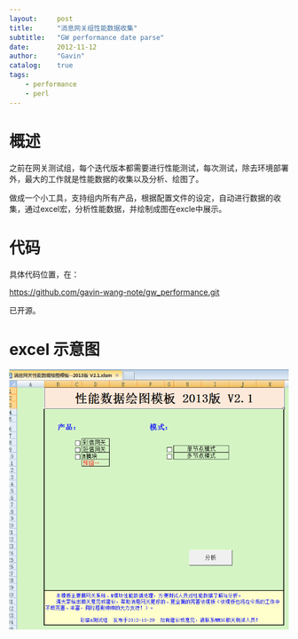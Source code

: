 ```yaml
---
layout:     post
title:      "消息网关组性能数据收集"
subtitle:   "GW performance date parse"
date:       2012-11-12
author:     "Gavin"
catalog:    true
tags:
    - performance
    - perl
---
```


# 概述

之前在网关测试组，每个迭代版本都需要进行性能测试，每次测试，除去环境部署外，最大的工作就是性能数据的收集以及分析、绘图了。

做成一个小工具，支持组内所有产品，根据配置文件的设定，自动进行数据的收集，通过excel宏，分析性能数据，并绘制成图在excle中展示。

# 代码

具体代码位置，在：

https://github.com/gavin-wang-note/gw_performance.git

已开源。


# excel 示意图

<img class="shadow" src="/img/in-post/excel_eg.png" width="1200">

